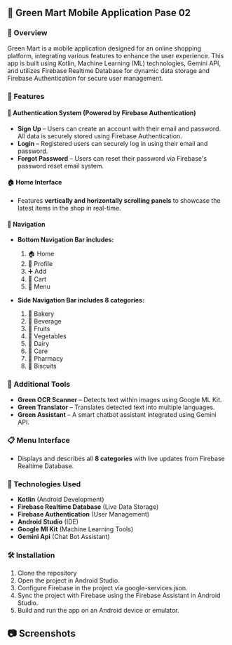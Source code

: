 ## 🛒 Green Mart Mobile Application Pase 02

### 📌 Overview 
Green Mart is a mobile application designed for an online shopping platform, integrating various features to enhance the user experience. This app is built using Kotlin, Machine Learning (ML) technologies, Gemini API, and utilizes Firebase Realtime Database for dynamic data storage and Firebase Authentication for secure user management.
### 🚀 Features
#### 🔐 Authentication System (Powered by Firebase Authentication)

+ **Sign Up** – Users can create an account with their email and password. All data is securely stored using Firebase Authentication.
+ **Login** – Registered users can securely log in using their email and password.
+ **Forgot Password** – Users can reset their password via Firebase's password reset email system.

#### 🏠 Home Interface
+ Features **vertically and horizontally scrolling panels** to showcase the latest items in the shop in real-time.

#### 📌 Navigation

+ **Bottom Navigation Bar includes:**
  1) 🏠 Home
  2) 👤 Profile
  3) ➕ Add
  4) 🛒 Cart
  5) 📂 Menu
 
+ **Side Navigation Bar includes 8 categories:**
  1) 🥖 Bakery
  2) 🥤 Beverage
  3) 🍎 Fruits
  4) 🥦 Vegetables
  5) 🥛 Dairy
  6) 🛁 Care
  7) 💊 Pharmacy
  8) 🍪 Biscuits

 ### 🔧 Additional Tools

+ **Green OCR Scanner** – Detects text within images using Google ML Kit.
+ **Green Translator** – Translates detected text into multiple languages.
+ **Green Assistant** – A smart chatbot assistant integrated using Gemini API.

### 📋 Menu Interface

+ Displays and describes all **8 categories** with live updates from Firebase Realtime Database.

### 📲 Technologies Used

+ **Kotlin** (Android Development)
+ **Firebase Realtime Database** (Live Data Storage)
+ **Firebase Authentication** (User Management)
+ **Android Studio** (IDE)
+ **Google Ml Kit** (Machine Learning Tools)
+ **Gemini Api** (Chat Bot Assistant)

### 🛠 Installation

1) Clone the repository
2) Open the project in Android Studio.
3) Configure Firebase in the project via google-services.json.
4) Sync the project with Firebase using the Firebase Assistant in Android Studio.
5) Build and run the app on an Android device or emulator.

## 📷 Screenshots


